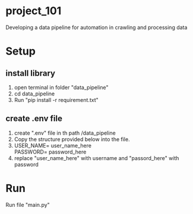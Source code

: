 # project_101
Developing a data pipeline for automation in crawling and processing data
# Setup
## install library
1. open terminal in folder "data_pipeline"
2. cd data_pipeline
3. Run "pip install -r requirement.txt"
## create .env file
1. create ".env" file in th path /data_pipeline
1. Copy the structure provided below into the file.
2. USER_NAME= user_name_here</br>PASSWORD= password_here
4. replace "user_name_here" with username and "passord_here" with password 
# Run
Run file "main.py" 